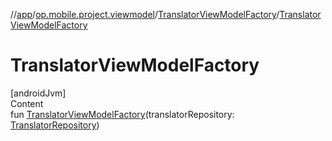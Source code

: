 //[app](../../../index.md)/[op.mobile.project.viewmodel](../index.md)/[TranslatorViewModelFactory](index.md)/[TranslatorViewModelFactory](-translator-view-model-factory.md)



# TranslatorViewModelFactory  
[androidJvm]  
Content  
fun [TranslatorViewModelFactory](-translator-view-model-factory.md)(translatorRepository: [TranslatorRepository](../../op.mobile.project.repository/-translator-repository/index.md))  



